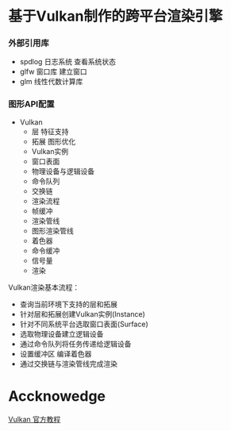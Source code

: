 # 基于Vulkan制作的跨平台渲染引擎

### 外部引用库
- spdlog 日志系统 查看系统状态
- glfw   窗口库 建立窗口
- glm    线性代数计算库

### 图形API配置
- Vulkan
    - 层 特征支持
    - 拓展 图形优化
    - Vulkan实例
    - 窗口表面
    - 物理设备与逻辑设备
    - 命令队列
    - 交换链
    - 渲染流程
    - 帧缓冲
    - 渲染管线
    - 图形渲染管线
    - 着色器
    - 命令缓冲
    - 信号量
    - 渲染

Vulkan渲染基本流程：
- 查询当前环境下支持的层和拓展
- 针对层和拓展创建Vulkan实例(Instance)
- 针对不同系统平台选取窗口表面(Surface)
- 选取物理设备建立逻辑设备
- 通过命令队列将任务传递给逻辑设备
- 设置缓冲区 编译着色器
- 通过交换链与渲染管线完成渲染

# Accknowedge
[Vulkan 官方教程](https://vulkan-tutorial.com/)